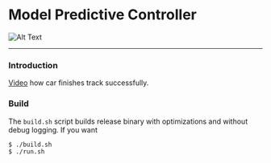 Model Predictive Controller
===

![Alt Text](data/mpc.gif)

---

### Introduction


[Video](https://drive.google.com/file/d/0B90SlGxx-BAeMFV1OFh3Z2UzNkE/view?usp=sharing) how car finishes track successfully.

### Build

The `build.sh` script builds release binary with optimizations and without debug logging. If you want

```bash
$ ./build.sh
$ ./run.sh
```
